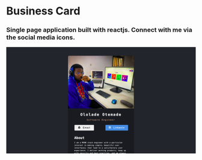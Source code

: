# Business Card

### Single page application built with reactjs. Connect with me via the social media icons.

![Screenshot](src/image/preview.png)